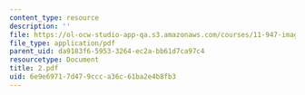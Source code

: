 ```yaml
---
content_type: resource
description: ''
file: https://ol-ocw-studio-app-qa.s3.amazonaws.com/courses/11-947-imaging-the-city-the-place-of-media-in-city-design-and-development-fall-1998/6e9e69717d479ccca36c61ba2e4b8fb3_2.pdf
file_type: application/pdf
parent_uid: da9183f6-5953-3264-ec2a-bb61d7ca97c4
resourcetype: Document
title: 2.pdf
uid: 6e9e6971-7d47-9ccc-a36c-61ba2e4b8fb3
---
```

